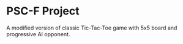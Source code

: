 # PSC-F Project

A modified version of classic Tic-Tac-Toe game with 5x5 board and progressive AI opponent.
